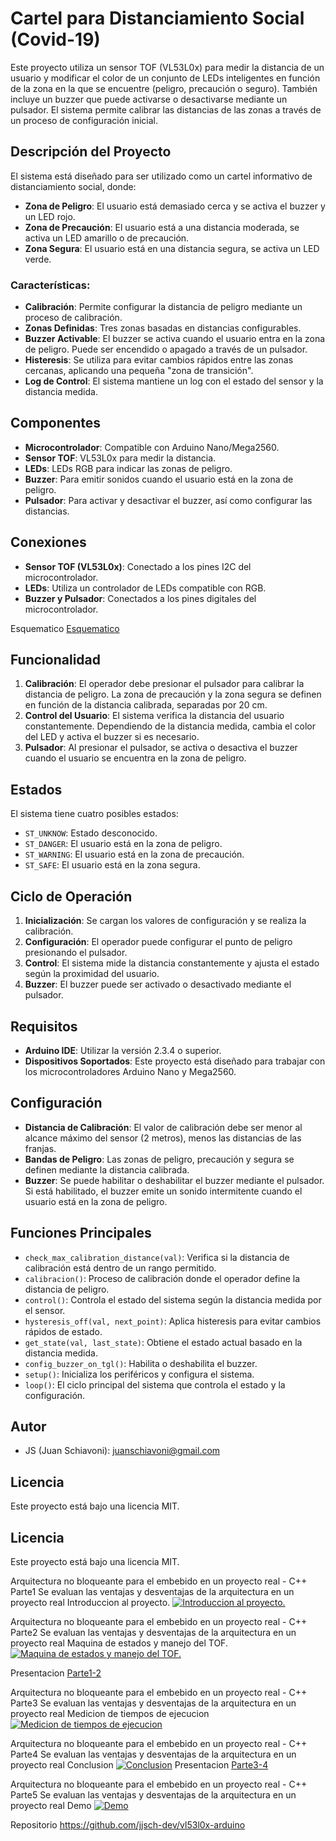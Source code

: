 # Cartel para Distanciamiento Social (Covid-19)

Este proyecto utiliza un sensor TOF (VL53L0x) para medir la distancia de un usuario y modificar el color de un conjunto de LEDs inteligentes en función de la zona en la que se encuentre (peligro, precaución o seguro). También incluye un buzzer que puede activarse o desactivarse mediante un pulsador. El sistema permite calibrar las distancias de las zonas a través de un proceso de configuración inicial.

## Descripción del Proyecto

El sistema está diseñado para ser utilizado como un cartel informativo de distanciamiento social, donde:

- **Zona de Peligro**: El usuario está demasiado cerca y se activa el buzzer y un LED rojo.
- **Zona de Precaución**: El usuario está a una distancia moderada, se activa un LED amarillo o de precaución.
- **Zona Segura**: El usuario está en una distancia segura, se activa un LED verde.

### Características:

- **Calibración**: Permite configurar la distancia de peligro mediante un proceso de calibración.
- **Zonas Definidas**: Tres zonas basadas en distancias configurables.
- **Buzzer Activable**: El buzzer se activa cuando el usuario entra en la zona de peligro. Puede ser encendido o apagado a través de un pulsador.
- **Histeresis**: Se utiliza para evitar cambios rápidos entre las zonas cercanas, aplicando una pequeña "zona de transición".
- **Log de Control**: El sistema mantiene un log con el estado del sensor y la distancia medida.

## Componentes

- **Microcontrolador**: Compatible con Arduino Nano/Mega2560.
- **Sensor TOF**: VL53L0x para medir la distancia.
- **LEDs**: LEDs RGB para indicar las zonas de peligro.
- **Buzzer**: Para emitir sonidos cuando el usuario está en la zona de peligro.
- **Pulsador**: Para activar y desactivar el buzzer, así como configurar las distancias.

## Conexiones

- **Sensor TOF (VL53L0x)**: Conectado a los pines I2C del microcontrolador.
- **LEDs**: Utiliza un controlador de LEDs compatible con RGB.
- **Buzzer y Pulsador**: Conectados a los pines digitales del microcontrolador.



Esquematico
[Esquematico](doc/time-of-flight.pdf)

## Funcionalidad

1. **Calibración**: El operador debe presionar el pulsador para calibrar la distancia de peligro. La zona de precaución y la zona segura se definen en función de la distancia calibrada, separadas por 20 cm.
2. **Control del Usuario**: El sistema verifica la distancia del usuario constantemente. Dependiendo de la distancia medida, cambia el color del LED y activa el buzzer si es necesario.
3. **Pulsador**: Al presionar el pulsador, se activa o desactiva el buzzer cuando el usuario se encuentra en la zona de peligro.

## Estados

El sistema tiene cuatro posibles estados:

- `ST_UNKNOW`: Estado desconocido.
- `ST_DANGER`: El usuario está en la zona de peligro.
- `ST_WARNING`: El usuario está en la zona de precaución.
- `ST_SAFE`: El usuario está en la zona segura.

## Ciclo de Operación

1. **Inicialización**: Se cargan los valores de configuración y se realiza la calibración.
2. **Configuración**: El operador puede configurar el punto de peligro presionando el pulsador.
3. **Control**: El sistema mide la distancia constantemente y ajusta el estado según la proximidad del usuario.
4. **Buzzer**: El buzzer puede ser activado o desactivado mediante el pulsador.

## Requisitos

- **Arduino IDE**: Utilizar la versión 2.3.4 o superior.
- **Dispositivos Soportados**: Este proyecto está diseñado para trabajar con los microcontroladores Arduino Nano y Mega2560.

## Configuración

- **Distancia de Calibración**: El valor de calibración debe ser menor al alcance máximo del sensor (2 metros), menos las distancias de las franjas.
- **Bandas de Peligro**: Las zonas de peligro, precaución y segura se definen mediante la distancia calibrada.
- **Buzzer**: Se puede habilitar o deshabilitar el buzzer mediante el pulsador. Si está habilitado, el buzzer emite un sonido intermitente cuando el usuario está en la zona de peligro.

## Funciones Principales

- `check_max_calibration_distance(val)`: Verifica si la distancia de calibración está dentro de un rango permitido.
- `calibracion()`: Proceso de calibración donde el operador define la distancia de peligro.
- `control()`: Controla el estado del sistema según la distancia medida por el sensor.
- `hysteresis_off(val, next_point)`: Aplica histeresis para evitar cambios rápidos de estado.
- `get_state(val, last_state)`: Obtiene el estado actual basado en la distancia medida.
- `config_buzzer_on_tgl()`: Habilita o deshabilita el buzzer.
- `setup()`: Inicializa los periféricos y configura el sistema.
- `loop()`: El ciclo principal del sistema que controla el estado y la configuración.

## Autor

- JS (Juan Schiavoni): juanschiavoni@gmail.com

## Licencia

Este proyecto está bajo una licencia MIT.

## Licencia

Este proyecto está bajo una licencia MIT.


Arquitectura no bloqueante para el embebido en un proyecto real - C++ Parte1
Se evaluan las ventajas y desventajas de la arquitectura en un proyecto real
Introduccion al proyecto.
[![Introduccion al proyecto.](images/C5.png)](https://youtu.be/cBQaSfbyPL8)


Arquitectura no bloqueante para el embebido en un proyecto real - C++ Parte2
Se evaluan las ventajas y desventajas de la arquitectura en un proyecto real
Maquina de estados y manejo del TOF.
[![Maquina de estados y manejo del TOF.](images/gabinete.png)](https://youtu.be/3DEozmStTic)


Presentacion
[Parte1-2](doc/cartel-intro.pdf)


Arquitectura no bloqueante para el embebido en un proyecto real - C++ Parte3
Se evaluan las ventajas y desventajas de la arquitectura en un proyecto real
Medicion de tiempos de ejecucion
[![Medicion de tiempos de ejecucion](images/time1.png)](https://youtu.be/_mmqpdAJMuo)



Arquitectura no bloqueante para el embebido en un proyecto real - C++ Parte4
Se evaluan las ventajas y desventajas de la arquitectura en un proyecto real
Conclusion
[![Conclusion](images/conclusion.png)](https://youtu.be/j3gyFSyE5ps)
Presentacion
[Parte3-4](doc/cartel-tiempo.pdf)


Arquitectura no bloqueante para el embebido en un proyecto real - C++ Parte5
Se evaluan las ventajas y desventajas de la arquitectura en un proyecto real
Demo
[![Demo](images/demo.png)](https://www.youtube.com/watch?v=k9fQ0SZAxNU)




Repositorio
https://github.com/jjsch-dev/vl53l0x-arduino 




